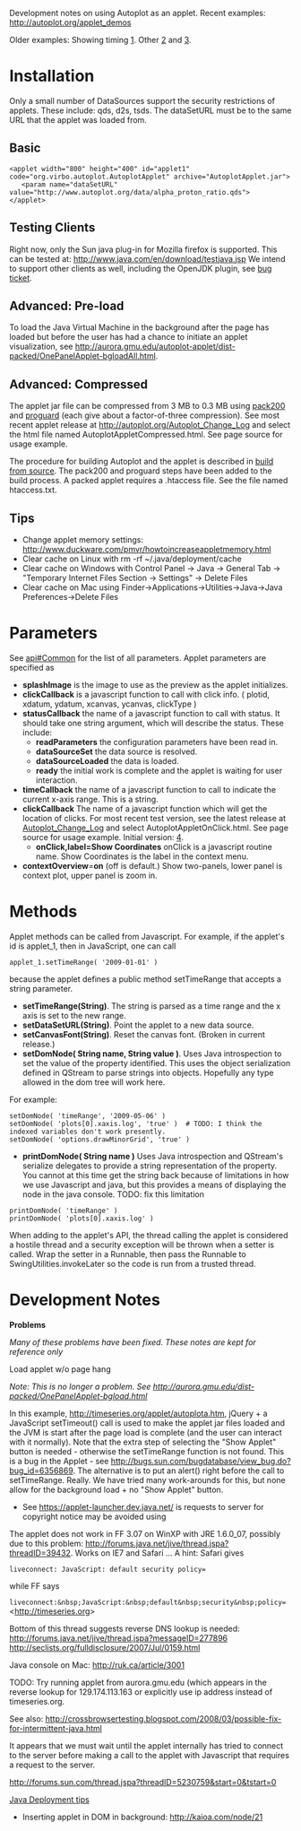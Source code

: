 Development notes on using Autoplot as an applet. Recent examples:
<http://autoplot.org/applet_demos>

Older examples: Showing timing
[1](http://aurora.gmu.edu/autoplot-applet/dist-packed/OnePanelApplet-bgloadAll.html).
Other [2](http://autoplot.org/applet/production/) and
[3](http://aurora.gmu.edu/autoplot-applet/dist-packed).

# Installation

Only a small number of DataSources support the security restrictions of
applets. These include: qds, d2s, tsds. The dataSetURL must be to the
same URL that the applet was loaded from.

## Basic

    <applet width="800" height="400" id="applet1" code="org.virbo.autoplot.AutoplotApplet" archive="AutoplotApplet.jar">
       <param name="dataSetURL" value="http://www.autoplot.org/data/alpha_proton_ratio.qds">          
    </applet>

## Testing Clients

Right now, only the Sun java plug-in for Mozilla firefox is supported.
This can be tested at: <http://www.java.com/en/download/testjava.jsp> We
intend to support other clients as well, including the OpenJDK plugin,
see [bug
ticket](http://sourceforge.net/tracker/?func=detail&aid=3219816&group_id=199733&atid=970682).

## Advanced: Pre-load

To load the Java Virtual Machine in the background after the page has
loaded but before the user has had a chance to initiate an applet
visualization, see
<http://aurora.gmu.edu/autoplot-applet/dist-packed/OnePanelApplet-bgloadAll.html>.

## Advanced: Compressed

The applet jar file can be compressed from 3 MB to 0.3 MB using
[pack200](http://java.sun.com/j2se/1.5.0/docs/guide/deployment/deployment-guide/pack200.html)
and [proguard](http://proguard.sourceforge.net/) (each give about a
factor-of-three compression). See most recent applet release at
<http://autoplot.org/Autoplot_Change_Log> and select the html file named
AutoplotAppletCompressed.html. See page source for usage example.

The procedure for building Autoplot and the applet is described in
[build from source](Autoplot_from_source.md "wikilink"). The pack200 and
proguard steps have been added to the build process. A packed applet
requires a .htaccess file. See the file named htaccess.txt.

## Tips

  - Change applet memory settings:
    <http://www.duckware.com/pmvr/howtoincreaseappletmemory.html>
  - Clear cache on Linux with rm -rf \~/.java/deployment/cache
  - Clear cache on Windows with Control Panel -\> Java -\> General Tab
    -\> "Temporary Internet Files Section -\> Settings" -\> Delete Files
  - Clear cache on Mac using
    Finder-\>Applications-\>Utilities-\>Java-\>Java Preferences-\>Delete
    Files

# Parameters

See [api\#Common](api.md#common "wikilink") for the list of all parameters.
Applet parameters are specified as <param name="NAME" value="VALUE">

  - **splashImage** is the image to use as the preview as the applet
    initializes.
  - **clickCallback** is a javascript function to call with click info.
    <clickCallback>( plotid, xdatum, ydatum, xcanvas, ycanvas, clickType
    )
  - **statusCallback** the name of a javascript function to call with
    status. It should take one string argument, which will describe the
    status. These include:
      - **readParameters** the configuration parameters have been read
        in.
      - **dataSourceSet** the data source is resolved.
      - **dataSourceLoaded** the data is loaded.
      - **ready** the initial work is complete and the applet is waiting
        for user interaction.
  - **timeCallback** the name of a javascript function to call to
    indicate the current x-axis range. This is a string.
  - **clickCallback** The name of a javascript function which will get
    the location of clicks. For most recent test version, see the latest
    release at [Autoplot\_Change\_Log](Autoplot_Change_Log.md "wikilink")
    and select AutoplotAppletOnClick.html. See page source for usage
    example. Initial version:
    [4](http://www.sarahandjeremy.net/jeremy/applet/AutoplotApplet.html).
      - **onClick,label=Show Coordinates** onClick is a javascript
        routine name. Show Coordinates is the label in the context menu.
  - **contextOverview**=**on** (off is default.) Show two-panels, lower
    panel is context plot, upper panel is zoom in.

# Methods

Applet methods can be called from Javascript. For example, if the
applet's id is applet\_1, then in JavaScript, one can call

```
applet_1.setTimeRange( '2009-01-01' )
```
because the applet defines a public method setTimeRange that accepts a
string parameter.

  - **setTimeRange(String)**. The string is parsed as a time range and
    the x axis is set to the new range.
  - **setDataSetURL(String)**. Point the applet to a new data source.
  - **setCanvasFont(String)**. Reset the canvas font. (Broken in current
    release.)
  - **setDomNode( String name, String value )**. Uses Java introspection
    to set the value of the property identified. This uses the object
    serialization defined in QStream to parse strings into objects.
    Hopefully any type allowed in the dom tree will work here.

For example:

    setDomNode( 'timeRange', '2009-05-06' )
    setDomNode( 'plots[0].xaxis.log', 'true' )  # TODO: I think the indexed variables don't work presently.
    setDomNode( 'options.drawMinorGrid', 'true' )

  - **printDomNode( String name )** Uses Java introspection and
    QStream's serialize delegates to provide a string representation of
    the property. You cannot at this time get the string back because of
    limitations in how we use Javascript and java, but this provides a
    means of displaying the node in the java console. TODO: fix this
    limitation

<!-- end list -->

    printDomNode( 'timeRange' )
    printDomNode( 'plots[0].xaxis.log' )

When adding to the applet's API, the thread calling the applet is
considered a hostile thread and a security exception will be thrown when
a setter is called. Wrap the setter in a Runnable, then pass the
Runnable to SwingUtilities.invokeLater so the code is run from a trusted
thread.

# Development Notes

**Problems**

*Many of these problems have been fixed. These notes are kept for
reference only*

Load applet w/o page hang

*Note: This is no longer a problem. See
<http://aurora.gmu.edu/dist-packed/OnePanelApplet-bgload.html>*

In this example, <http://timeseries.org/applet/autoplota.htm>, jQuery +
a JavaScript setTimeout() call is used to make the applet jar files
loaded and the JVM is start after the page load is complete (and the
user can interact with it normally). Note that the extra step of
selecting the "Show Applet" button is needed - otherwise the
setTimeRange function is not found. This is a bug in the Applet - see
<http://bugs.sun.com/bugdatabase/view_bug.do?bug_id=6356869>. The
alternative is to put an alert() right before the call to setTimeRange.
Really. We have tried many work-arounds for this, but none allow for the
background load + no "Show Applet" button.

  - See <https://applet-launcher.dev.java.net/> is requests to server
    for copyright notice may be avoided using
        <param name="codebase_lookup" value="false">

The applet does not work in FF 3.07 on WinXP with JRE 1.6.0\_07,
possibly due to this problem:
<http://forums.java.net/jive/thread.jspa?threadID=39432>. Works on IE7
and Safari ... A hint: Safari gives

```
liveconnect: JavaScript: default security policy=
```
while FF says

`liveconnect:&nbsp;JavaScript:&nbsp;default&nbsp;security&nbsp;policy=`&lt;http://timeseries.org&gt;

Bottom of this thread suggests reverse DNS lookup is needed:
<http://forums.java.net/jive/thread.jspa?messageID=277896>
<http://seclists.org/fulldisclosure/2007/Jul/0159.html>

Java console on Mac: <http://ruk.ca/article/3001>

TODO: Try running applet from aurora.gmu.edu (which appears in the
reverse lookup for 129.174.113.163 or explicitly use ip address instead
of timeseries.org.

See also:
<http://crossbrowsertesting.blogspot.com/2008/03/possible-fix-for-intermittent-java.html>

It appears that we must wait until the applet internally has tried to
connect to the server before making a call to the applet with Javascript
that requires a request to the server.

<http://forums.sun.com/thread.jspa?threadID=5230759&start=0&tstart=0>

[Java Deployment tips](:Image:TS-1319.pdf.md "wikilink")

  - Inserting applet in DOM in background: <http://kaioa.com/node/21>

